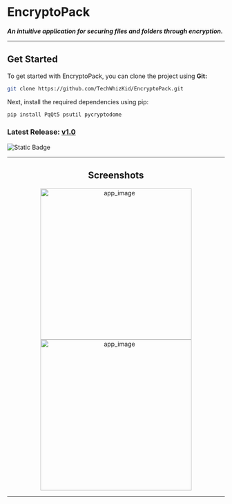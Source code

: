 # EncryptoPack

_**An intuitive application for securing files and folders through encryption.**_

---

## Get Started

To get started with EncryptoPack, you can clone the project using **Git:**

```bash
git clone https://github.com/TechWhizKid/EncryptoPack.git
```

Next, install the required dependencies using pip:

```bash
pip install PqQt5 psutil pycryptodome
```

### Latest Release: [v1.0](https://github.com/TechWhizKid/EncryptoPack/releases)

![Static Badge](https://img.shields.io/badge/Version-v1.0-blue)

---

<div align="center">

## Screenshots

<img src="https://github.com/TechWhizKid/EncryptoPack/blob/main/Preview/image_1.png?raw=true" alt="app_image" width="350">

<img src="https://github.com/TechWhizKid/EncryptoPack/blob/main/Preview/image_2.png?raw=true" alt="app_image" width="350">

---

</div>
